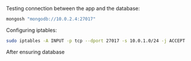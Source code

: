 Testing connection between the app and the database:
```bash
mongosh "mongodb://10.0.2.4:27017"
```

Configuring iptables:
```bash
sudo iptables -A INPUT -p tcp --dport 27017 -s 10.0.1.0/24 -j ACCEPT
```

After ensuring database 